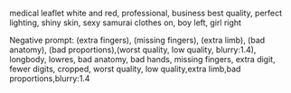 medical leaflet white and red, professional, business
best quality, perfect lighting, shiny skin, sexy samurai clothes on, boy left, girl right


Negative prompt: 
(extra fingers), (missing fingers), (extra limb), (bad anatomy), (bad proportions),(worst quality, low quality, blurry:1.4),
longbody, lowres, bad anatomy, bad hands, missing fingers, extra digit, fewer digits, cropped, worst quality, low quality,extra limb,bad proportions,blurry:1.4